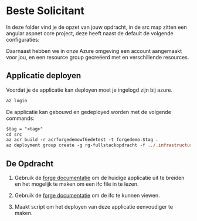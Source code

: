 # Beste Solicitant

In deze folder vind je de opzet van jouw opdracht, in de src map zitten een angular aspnet core project, deze heeft naast de default de volgende configuraties:

Daarnaast hebben we in onze Azure omgeving een account aangemaakt voor jou, en een resource group gecreëerd met en verschillende resources.

## Applicatie deployen

Voordat je de applicatie kan deployen moet je ingelogd zijn bij azure.

```ps
az login
```

De applicatie kan gebouwd en gedeployed worden met de volgende commands:

```ps
$tag = "<tag>"
cd src
az acr build -r acrforgedemowf6edetest -t forgedemo:$tag .
az deployment group create -g rg-fullstackopdracht -f ../.infrastructure/main.bicep --parameters ../.infrastructure/parameters.json --parameters tag=$tag
```

## De Opdracht

1. Gebruik de [forge documentatie](https://learnforge.autodesk.io/#/) om de huidige applicatie uit te breiden en het mogelijk te maken om een ifc file in te lezen.  

2. Gebruik de [forge documentatie](https://learnforge.autodesk.io/#/) om de ifc te kunnen viewen.

3. Maakt script om het deployen van deze applicatie eenvoudiger te maken.
